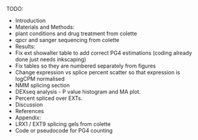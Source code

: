TODO:

 * Introduction
 * Materials and Methods:
  * plant conditions and drug treatment from colette
  * qpcr and sanger sequencing from colette
 * Results:
  * Fix ext showalter table to add correct PG4 estimations (coding already done just needs inkscaping)
  * Fix tables so they are numbered separately from figures
  * Change expression vs splice percent scatter so that expression is logCPM normalised
  * NMM splicing section
   * DEXseq analysis - P value histogram and MA plot.
   * Percent spliced over EXTs.
 * Discussion
 * References
 * Appendix:
  * LRX1 / EXT9 splicing gels from colette
  * Code or pseudocode for PG4 counting
  